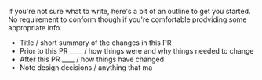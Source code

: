 If you're not sure what to write, here's a bit of an outline to get you started. No requirement to conform though if you're comfortable prodviding some appropriate info. 

- Title / short summary of the changes in this PR
- Prior to this PR ____ / how things were and why things needed to change
- After this PR ____ / how things have changed
- Note design decisions / anything that ma